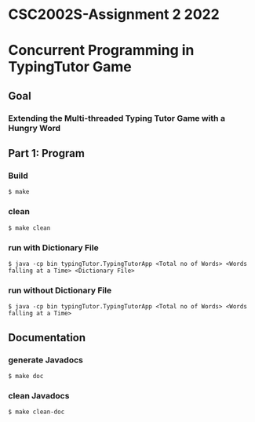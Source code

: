 # CSC2002S-Assignment 2 2022
# Concurrent Programming in TypingTutor Game
## Goal
### Extending the Multi-threaded Typing Tutor Game with a Hungry Word

## Part 1: Program
### Build
```unix
$ make
```
### clean
```
$ make clean
```
### run with Dictionary File
```
$ java -cp bin typingTutor.TypingTutorApp <Total no of Words> <Words falling at a Time> <Dictionary File>
```
### run without Dictionary File
```
$ java -cp bin typingTutor.TypingTutorApp <Total no of Words> <Words falling at a Time>
```

## Documentation
### generate Javadocs
```
$ make doc
```
### clean Javadocs
```
$ make clean-doc
```
